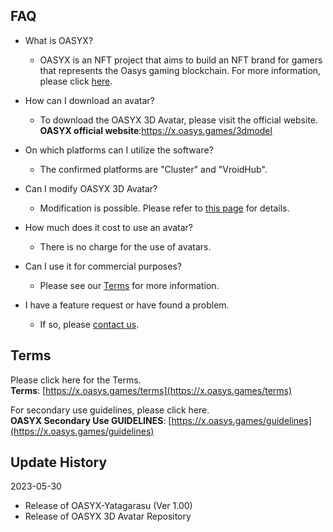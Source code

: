 ## FAQ

- What is OASYX?
    - OASYX is an NFT project that aims to build an NFT brand for gamers that represents the Oasys gaming blockchain. For more information, please click [here](readme.md#what-is-oasyx).
    
- How can I download an avatar?
    - To download the OASYX 3D Avatar, please visit the official website.  
    **OASYX official website**:https://x.oasys.games/3dmodel
    
- On which platforms can I utilize the software?
    - The confirmed platforms are "Cluster" and "VroidHub".
    
- Can I modify OASYX 3D Avatar?
    - Modification is possible. Please refer to [this page](how-to-modify-an-asset.md) for details.
    
- How much does it cost to use an avatar?
    - There is no charge for the use of avatars.
    
- Can I use it for commercial purposes?
    - Please see our [Terms](https://x.oasys.games/terms) for more information.
    
- I have a feature request or have found a problem.
    - If so, please [contact us](https://discord.com/invite/oasysgames).

## Terms

Please click here for the Terms.  
**Terms**: [https://x.oasys.games/terms](https://x.oasys.games/terms)

For secondary use guidelines, please click here.  
**OASYX Secondary Use GUIDELINES**: [https://x.oasys.games/guidelines](https://x.oasys.games/guidelines)

## ****Update History****

2023-05-30

- Release of OASYX-Yatagarasu (Ver 1.00)
- Release of OASYX 3D Avatar Repository
